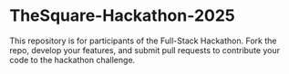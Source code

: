 # TheSquare-Hackathon-2025
This repository is for participants of the Full-Stack Hackathon. Fork the repo, develop your features, and submit pull requests to contribute your code to the hackathon challenge.
